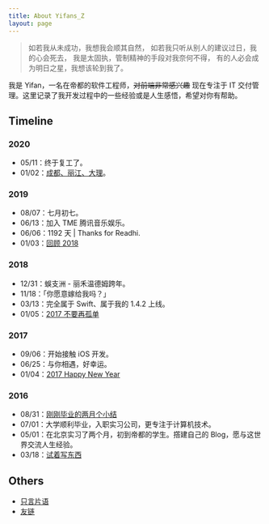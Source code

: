 ```yaml
---
title: About Yifans_Z
layout: page
---
```


> 如若我从未成功，我想我会顺其自然，
> 如若我只听从别人的建议过日，我的心会死去，
> 我是太固执，管制精神的手段对我奈何不得，
> 有的人必会成为明日之星，我想该轮到我了。

我是 Yifan，一名在帝都的软件工程师，~~对前端非常感兴趣~~ 现在专注于 IT 交付管理。这里记录了我开发过程中的一些经验或是人生感悟，希望对你有帮助。

## Timeline

### 2020

- 05/11：终于复工了。
- 01/02：[成都、丽江、大理](https://www.bilibili.com/video/BV1K7411o73B)。

### 2019

- 08/07：七月初七。
- 06/13：加入 TME 腾讯音乐娱乐。
- 06/06：1192 天 | Thanks for Readhi.
- 01/03：[回顾 2018](/2019/01/03/review-2018/)

### 2018

- 12/31：蜈支洲 - 丽禾温德姆跨年。
- 11/18：「你愿意嫁给我吗？」
- 03/13：完全属于 Swift、属于我的 1.4.2 上线。
- 01/05：[2017 不要再孤单](/2018/01/05/dont-be-lonely-in-2017/)

### 2017

- 09/06：开始接触 iOS 开发。
- 06/25：与你相遇，好幸运。
- 01/04：[2017 Happy New Year](/2017/01/04/2017-happy-new-year/)

### 2016

- 08/31：[刚刚毕业的两月个小结](/2016/08/31/20160601-20160831-report/)
- 07/01：大学顺利毕业，入职实习公司，更专注于计算机技术。
- 05/01：在北京实习了两个月，初到帝都的学生。撘建自己的 Blog，愿与这世界交流人生经验。
- 03/18：[试着写东西](/2016/03/18/try-to-write-something/)

## Others

- [只言片语](/about/quotes)
- [友链](/links)

